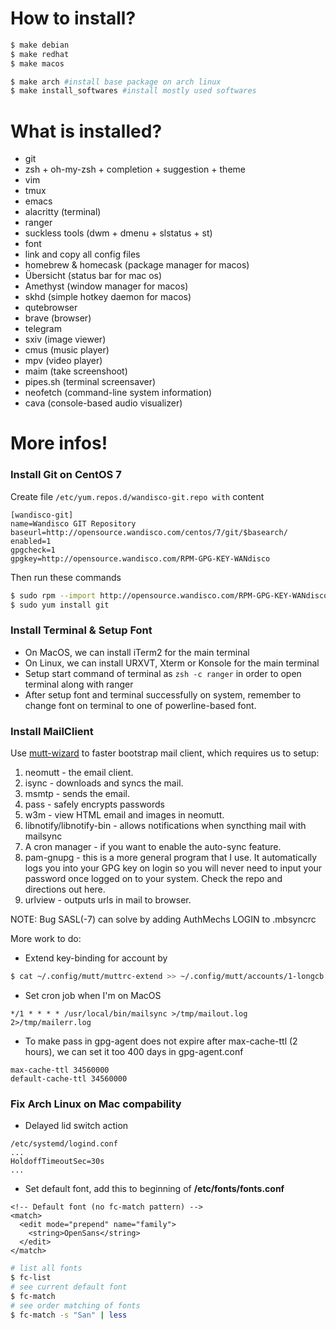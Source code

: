 # How to install?
```bash
$ make debian
$ make redhat
$ make macos

$ make arch #install base package on arch linux
$ make install_softwares #install mostly used softwares
```
# What is installed?
- git
- zsh + oh-my-zsh + completion + suggestion + theme
- vim
- tmux
- emacs
- alacritty (terminal)
- ranger
- suckless tools (dwm + dmenu + slstatus + st)
- font
- link and copy all config files
- homebrew & homecask (package manager for macos)
- Übersicht (status bar for mac os)
- Amethyst (window manager for macos)
- skhd (simple hotkey daemon for macos)
- qutebrowser
- brave (browser)
- telegram
- sxiv (image viewer)
- cmus (music player)
- mpv (video player)
- maim (take screenshoot)
- pipes.sh (terminal screensaver)
- neofetch (command-line system information)
- cava (console-based audio visualizer)

# More infos!
### Install Git on CentOS 7
Create file `/etc/yum.repos.d/wandisco-git.repo with` content
```
[wandisco-git]
name=Wandisco GIT Repository
baseurl=http://opensource.wandisco.com/centos/7/git/$basearch/
enabled=1
gpgcheck=1
gpgkey=http://opensource.wandisco.com/RPM-GPG-KEY-WANdisco
```
Then run these commands
``` bash
$ sudo rpm --import http://opensource.wandisco.com/RPM-GPG-KEY-WANdisco
$ sudo yum install git
```
### Install Terminal & Setup Font
- On MacOS, we can install iTerm2 for the main terminal
- On Linux, we can install URXVT, Xterm or Konsole for the main terminal
- Setup start command of terminal as `zsh -c ranger` in order to open terminal along with ranger 
- After setup font and terminal successfully on system, remember to change font on terminal to one of powerline-based font.
### Install MailClient
Use [mutt-wizard](https://github.com/LukeSmithxyz/mutt-wizard) to faster bootstrap mail client,
which requires us to setup:
1. neomutt - the email client.
2. isync - downloads and syncs the mail.
3. msmtp - sends the email.
4. pass - safely encrypts passwords
5. w3m - view HTML email and images in neomutt.
6. libnotify/libnotify-bin - allows notifications when syncthing mail with mailsync
7. A cron manager - if you want to enable the auto-sync feature.
8. pam-gnupg - this is a more general program that I use. It automatically logs you into your GPG key on login so you will never need to input your password once logged on to your system. Check the repo and directions out here.
9. urlview - outputs urls in mail to browser.

NOTE: Bug SASL(-7) can solve by adding AuthMechs LOGIN to .mbsyncrc

More work to do:
- Extend key-binding for account by
```bash
$ cat ~/.config/mutt/muttrc-extend >> ~/.config/mutt/accounts/1-longcb.muttrc
```
- Set cron job when I'm on MacOS
```
*/1 * * * * /usr/local/bin/mailsync >/tmp/mailout.log 2>/tmp/mailerr.log
```
- To make pass in gpg-agent does not expire after max-cache-ttl (2 hours), we can set it too 400 days in gpg-agent.conf
```
max-cache-ttl 34560000
default-cache-ttl 34560000
```
### Fix Arch Linux on Mac compability
- Delayed lid switch action
```
/etc/systemd/logind.conf
...
HoldoffTimeoutSec=30s
...
```
- Set default font, add this to beginning of **/etc/fonts/fonts.conf**
```
<!-- Default font (no fc-match pattern) -->
<match>
  <edit mode="prepend" name="family">
    <string>OpenSans</string>
  </edit>
</match>
```
```bash
# list all fonts
$ fc-list
# see current default font
$ fc-match
# see order matching of fonts
$ fc-match -s "San" | less
```
